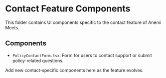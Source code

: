 # Contact Feature Components

This folder contains UI components specific to the contact feature of Anemi Meets.

## Components
- `PolicyContactForm.tsx`: Form for users to contact support or submit policy-related questions.

Add new contact-specific components here as the feature evolves. 